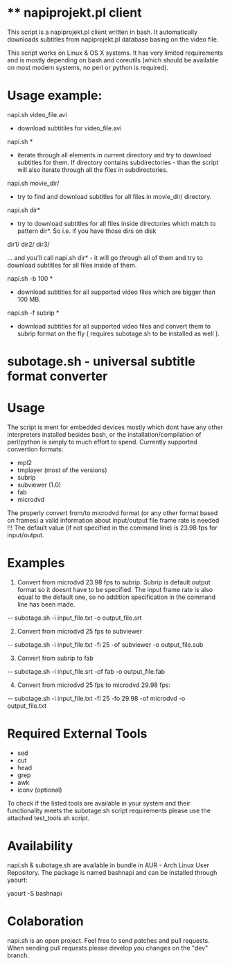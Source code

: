 ** napiprojekt.pl client
=====================

This script is a napiprojekt.pl client written in bash. It automatically downloads subtitles from napiprojekt.pl database basing on the video file.

This script works on Linux & OS X systems. It has very limited requirements and is mostly depending on bash and coreutils (which should be available on most modern systems, no perl or python is required).

Usage example:
==============

napi.sh video_file.avi
- download subtitiles for video_file.avi

napi.sh *
- iterate through all elements in current directory and try to download subtitles for them. If directory contains subdirectories - than the script will also iterate through all the files in subdirectories.

napi.sh movie_dir/
- try to find and download subtitles for all files in movie_dir/ directory.

napi.sh dir*
- try to download subtitles for all files inside directories which match to pattern dir*. So i.e. if you have those dirs on disk

dir1/
dir2/
dir3/

... and you'll call napi.sh dir* - it will go through all of them and try to download subtitles for all files inside of them.

napi.sh -b 100 *
- download subtitles for all supported video files which are bigger than 100 MB.

napi.sh -f subrip *
- download subtitles for all supported video files and convert them to subrip format on the fly ( requires subotage.sh to be installed as well ).


subotage.sh - universal subtitle format converter
=====

Usage
=====

The script is ment for embedded devices mostly which dont have any other interpreters installed besides bash, or the installation/compilation of perl/python is simply to much effort to spend. Currently supported convertion formats:

- mpl2
- tmplayer (most of the versions)
- subrip
- subviewer (1.0)
- fab
- microdvd

The properly convert from/to microdvd format (or any other format based on frames) a valid information about input/output file frame rate is needed !!! The default value (if not specified in the command line) is 23.98 fps for input/output.

Examples
========

1. Convert from microdvd 23.98 fps to subrip. Subrip is default output format so it doesnt have to be specified. The input frame rate is also equal to the default one, so no addition specification in the command line has been made.

-- subotage.sh -i input_file.txt -o output_file.srt

2. Convert from microdvd 25 fps to subviewer

-- subotage.sh -i input_file.txt -fi 25 -of subviewer -o output_file.sub

3. Convert from subrip to fab

-- subotage.sh -i input_file.srt -of fab -o output_file.fab

4. Convert from microdvd 25 fps to microdvd 29.98 fps:

-- subotage.sh -i input_file.txt -fi 25 -fo 29.98 -of microdvd -o output_file.txt

Required External Tools
=======================

- sed
- cut
- head
- grep
- awk
- iconv (optional)

To check if the listed tools are available in your system and their functionality meets the subotage.sh script requirements please use the attached test_tools.sh script.

Availability
============

napi.sh & subotage.sh are available in bundle in AUR - Arch Linux User Repository. The package is named bashnapi and can be installed through yaourt:

yaourt -S bashnapi

Colaboration
============

napi.sh is an open project. Feel free to send patches and pull requests. When sending pull requests please develop you changes on the "dev" branch.
